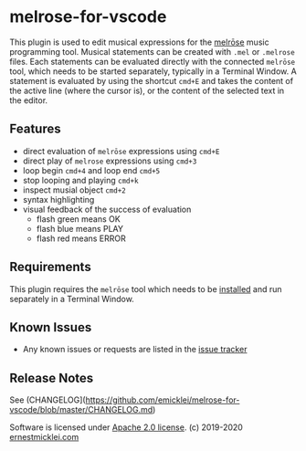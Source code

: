 # melrose-for-vscode

This plugin is used to edit musical expressions for the [melrōse](http://github.com/emicklei/melrose) music programming tool.
Musical statements can be created with `.mel` or `.melrose` files.
Each statements can be evaluated directly with the connected `melrōse` tool, which needs to be started separately, typically in a Terminal Window.
A statement is evaluated by using the shortcut `cmd+E` and takes the content of the active line (where the cursor is), or the content of the selected text in the editor.

## Features

- direct evaluation of `melrōse` expressions using `cmd+E`
- direct play of `melrose` expressions using `cmd+3`
- loop begin `cmd+4` and loop end `cmd+5`
- stop looping and playing `cmd+k`
- inspect musial object `cmd+2`
- syntax highlighting
- visual feedback of the success of evaluation
    - flash green means OK
    - flash blue means PLAY
    - flash red means ERROR

## Requirements

This plugin requires the `melrōse` tool which needs to be [installed](https://emicklei.github.io/melrose/) and run separately in a Terminal Window.

## Known Issues

- Any known issues or requests are listed in the [issue tracker](https://github.com/emicklei/melrose-for-vscode/issues)

## Release Notes

See (CHANGELOG](https://github.com/emicklei/melrose-for-vscode/blob/master/CHANGELOG.md)


Software is licensed under [Apache 2.0 license](LICENSE).
(c) 2019-2020 [ernestmicklei.com](http://ernestmicklei.com)